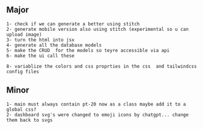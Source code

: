 ## Major	
	1- check if we can generate a better using stitch
	2- generate mobile version also using stitch (experimental so u can upload image)
	3- turn the html into jsx
	4- generate all the database models
	5- make the CRUD  for the models so teyre accessible via api
	6- make the ui call these
	
	8- variablize the colors and css proprties in the css  and tailwindcss config files

## Minor
	1- main must always contain pt-20 now as a class maybe add it to a global css?
	2- dashboard svg's were changed to emoji icons by chatgpt... change them back to svgs
